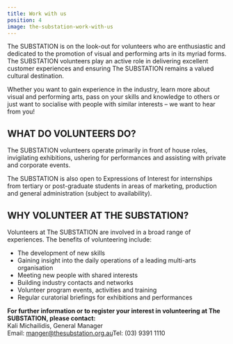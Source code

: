 ```yaml
---
title: Work with us
position: 4
image: the-substation-work-with-us
---
```


The SUBSTATION is on the look-out for volunteers who are enthusiastic and dedicated to the promotion of visual and performing arts in its myriad forms. The SUBSTATION volunteers play an active role in delivering excellent customer experiences and ensuring The SUBSTATION remains a valued cultural destination.

Whether you want to gain experience in the industry, learn more about visual and performing arts, pass on your skills and knowledge to others or just want to socialise with people with similar interests – we want to hear from you!

## WHAT DO VOLUNTEERS DO?

The SUBSTATION volunteers operate primarily in front of house roles, invigilating exhibitions, ushering for performances and assisting with private and corporate events.

The SUBSTATION is also open to Expressions of Interest for internships from tertiary or post-graduate students in areas of marketing, production and general administration (subject to availability).

## WHY VOLUNTEER AT THE SUBSTATION?

Volunteers at The SUBSTATION are involved in a broad range of experiences. The benefits of volunteering include:

- The development of new skills
- Gaining insight into the daily operations of a leading multi-arts organisation
- Meeting new people with shared interests
- Building industry contacts and networks
- Volunteer program events, activities and training
- Regular curatorial briefings for exhibitions and performances

**For further information or to register your interest in volunteering at The SUBSTATION, please contact:**  
Kali Michailidis, General Manager  
Email: [manger@thesubstation.org.au](mailto:manger@thesubstation.org.au)Tel: (03) 9391 1110
